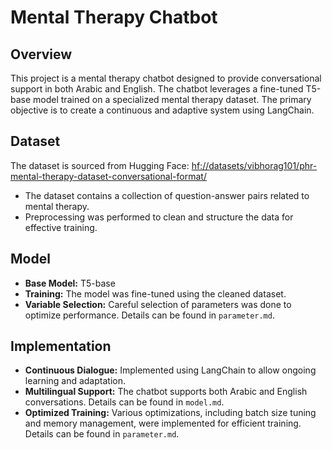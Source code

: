 # Mental Therapy Chatbot

## Overview
This project is a mental therapy chatbot designed to provide conversational support in both Arabic and English. The chatbot leverages a fine-tuned T5-base model trained on a specialized mental therapy dataset. The primary objective is to create a continuous and adaptive system using LangChain.

## Dataset
The dataset is sourced from Hugging Face:
[hf://datasets/vibhorag101/phr-mental-therapy-dataset-conversational-format/](hf://datasets/vibhorag101/phr-mental-therapy-dataset-conversational-format/)

- The dataset contains a collection of question-answer pairs related to mental therapy.
- Preprocessing was performed to clean and structure the data for effective training.

## Model
- **Base Model:** T5-base
- **Training:** The model was fine-tuned using the cleaned dataset.
- **Variable Selection:** Careful selection of parameters was done to optimize performance. Details can be found in `parameter.md`.

## Implementation
- **Continuous Dialogue:** Implemented using LangChain to allow ongoing learning and adaptation.
- **Multilingual Support:** The chatbot supports both Arabic and English conversations. Details can be found in `model.md`.
- **Optimized Training:** Various optimizations, including batch size tuning and memory management, were implemented for efficient training. Details can be found in `parameter.md`.

